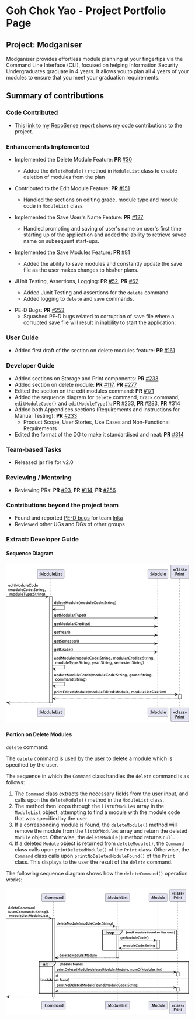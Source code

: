 # Goh Chok Yao - Project Portfolio Page

## Project: Modganiser

Modganiser provides effortless module planning at your fingertips via the Command Line Interface (CLI), focused on helping
Information Security Undergraduates graduate in 4 years. It allows you to plan all 4 years of your modules
to ensure that you meet your graduation requirements.


## Summary of contributions

### Code Contributed
* [This link to my RepoSense report](https://nus-cs2113-ay2223s2.github.io/tp-dashboard/?search=chokyao&breakdown=true&sort=groupTitle%20dsc&sortWithin=title&since=2023-02-17&timeframe=commit&mergegroup=&groupSelect=groupByRepos&checkedFileTypes=docs~functional-code~test-code~other) shows my code contributions to the project.

### Enhancements Implemented
* Implemented the Delete Module Feature: **PR** [#30](https://github.com/AY2223S2-CS2113T-T09-4/tp/pull/30)
  * Added the `deleteModule()` method in `ModuleList` class to enable deletion of modules from the plan

* Contributed to the Edit Module Feature: **PR** [#151](https://github.com/AY2223S2-CS2113T-T09-4/tp/pull/151)
  * Handled the sections on editing grade, module type and module code in `ModuleList` class

* Implemented the Save User's Name Feature: **PR** [#127](https://github.com/AY2223S2-CS2113T-T09-4/tp/pull/127)
  * Handled prompting and saving of user's name on user's first time starting up of the application 
  and added the ability to retrieve saved name on subsequent start-ups.

* Implemented the Save Modules Feature: **PR** [#81](https://github.com/AY2223S2-CS2113T-T09-4/tp/pull/81)
  * Added the ability to save modules and constantly update the save file as the user makes changes to 
  his/her plans.

* JUnit Testing, Assertions, Logging: **PR** [#52](https://github.com/AY2223S2-CS2113T-T09-4/tp/pull/52), **PR** [#62](https://github.com/AY2223S2-CS2113T-T09-4/tp/pull/62) 
  * Added Junit Testing and assertions for the `delete` command.
  * Added logging to `delete` and `save` commands.

<div style="page-break-after: always;"></div>

* PE-D Bugs: **PR** [#253](https://github.com/AY2223S2-CS2113T-T09-4/tp/pull/253)
  * Squashed PE-D bugs related to corruption of save file where a corrupted save file will result in inability to start the application:

### User Guide
* Added first draft of the section on delete modules feature: **PR** [#161](https://github.com/AY2223S2-CS2113T-T09-4/tp/pull/161)
  

### Developer Guide
* Added sections on Storage and Print components: **PR** [#233](https://github.com/AY2223S2-CS2113T-T09-4/tp/pull/233)
* Added section on delete module: **PR** [#117](https://github.com/AY2223S2-CS2113T-T09-4/tp/pull/117), **PR** [#277](https://github.com/AY2223S2-CS2113T-T09-4/tp/pull/277)
* Edited the section on the edit modules command: **PR** [#171](https://github.com/AY2223S2-CS2113T-T09-4/tp/pull/171)
* Added the sequence diagram for `delete` command, `track` command, `editModuleCode()` and `editModuleType()`: **PR** [#233](https://github.com/AY2223S2-CS2113T-T09-4/tp/pull/233), **PR** [#283](https://github.com/AY2223S2-CS2113T-T09-4/tp/pull/283), **PR** [#314](https://github.com/AY2223S2-CS2113T-T09-4/tp/pull/314) 
* Added both Appendices sections (Requirements and Instructions for Manual Testing): **PR** [#233](https://github.com/AY2223S2-CS2113T-T09-4/tp/pull/233)
  * Product Scope, User Stories, Use Cases and Non-Functional Requirements
* Edited the format of the DG to make it standardised and neat: **PR** [#314](https://github.com/AY2223S2-CS2113T-T09-4/tp/pull/314)

### Team-based Tasks
* Released jar file for v2.0


### Reviewing / Mentoring
* Reviewing PRs: **PR** [#93](https://github.com/AY2223S2-CS2113T-T09-4/tp/pull/93), **PR** [#114](https://github.com/AY2223S2-CS2113T-T09-4/tp/pull/114), **PR** [#256](https://github.com/AY2223S2-CS2113T-T09-4/tp/pull/256)

### Contributions beyond the project team
* Found and reported [PE-D bugs](https://github.com/chokyao/ped/issues) for team [Inka](https://github.com/AY2223S2-CS2113-F10-1/tp)
* Reviewed other UGs and DGs of other groups

<div style="page-break-after: always;"></div>

### Extract: Developer Guide

#### Sequence Diagram
![editModuleCode](../diagrams/EditModuleCode.png)


#### Portion on Delete Modules

`delete` command:

The `delete` command is used by the user to delete a module which is specified by the user.

The sequence in which the `Command` class handles the `delete` command is as follows:
1. The `Command` class extracts the necessary fields from the user input, and calls upon the `deleteModule()`
   method in the `ModuleList` class.
2. The method then loops through the `listOfModules` array in the `ModuleList` object, attempting to find a module
   with the module code that was specified by the user.
3. If a corresponding module is found, the `deleteModule()` method will remove the module from the `listOfModules` array
   and return the deleted `Module` object. Otherwise, the `deleteModule()` method returns `null`.
4. If a deleted `Module` object is returned from `deleteModule()`, the `Command` class calls upon
   `printDeletedModule()` of the `Print` class. Otherwise, the `Command` class calls upon `printNoDeletedModuleFound()`
   of the `Print` class. This displays to the user the result of the `delete` command.

The following sequence diagram shows how the `deleteCommand()` operation works:

![deleteModule](../diagrams/DeleteModule.png)

